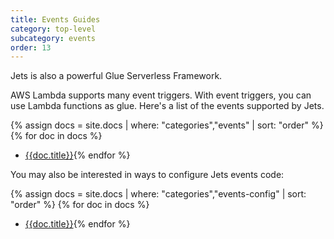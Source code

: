 ```yaml
---
title: Events Guides
category: top-level
subcategory: events
order: 13
---
```


Jets is also a powerful Glue Serverless Framework.

AWS Lambda supports many event triggers.  With event triggers, you can use Lambda functions as glue. Here's a list of the events supported by Jets.

{% assign docs = site.docs | where: "categories","events" | sort: "order" %}
{% for doc in docs %}
* [{{doc.title}}]({{doc.url}}){% endfor %}

You may also be interested in ways to configure Jets events code:

{% assign docs = site.docs | where: "categories","events-config" | sort: "order" %}
{% for doc in docs %}
* [{{doc.title}}]({{doc.url}}){% endfor %}
